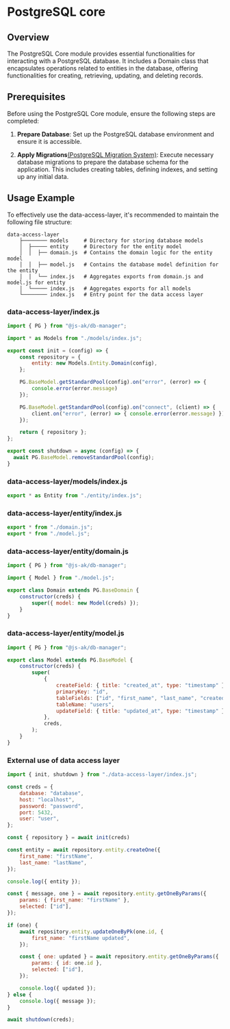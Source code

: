 # PostgreSQL core

## Overview

The PostgreSQL Core module provides essential functionalities for interacting with a PostgreSQL database. It includes a Domain class that encapsulates operations related to entities in the database, offering functionalities for creating, retrieving, updating, and deleting records.

## Prerequisites

Before using the PostgreSQL Core module, ensure the following steps are completed:

1. **Prepare Database**: Set up the PostgreSQL database environment and ensure it is accessible.

2. **Apply Migrations**[(PostgreSQL Migration System)](postgresql-migration-system): Execute necessary database migrations to prepare the database schema for the application. This includes creating tables, defining indexes, and setting up any initial data.

## Usage Example

To effectively use the data-access-layer, it's recommended to maintain the following file structure:

```
data-access-layer
    ├──────── models     # Directory for storing database models
    │  ├───── entity     # Directory for the entity model
    │  │  ├── domain.js  # Contains the domain logic for the entity model
    │  │  ├── model.js   # Contains the database model definition for the entity
    │  │  └── index.js   # Aggregates exports from domain.js and model.js for entity
    │  └───── index.js   # Aggregates exports for all models
    └──────── index.js   # Entry point for the data access layer
```

### data-access-layer/index.js
```javascript
import { PG } from "@js-ak/db-manager";

import * as Models from "./models/index.js";

export const init = (config) => {
    const repository = {
        entity: new Models.Entity.Domain(config),
    };

    PG.BaseModel.getStandardPool(config).on("error", (error) => {
        console.error(error.message)
    });

    PG.BaseModel.getStandardPool(config).on("connect", (client) => {
        client.on("error", (error) => { console.error(error.message) });
    });

    return { repository };
};

export const shutdown = async (config) => {
  await PG.BaseModel.removeStandardPool(config);
}

```

### data-access-layer/models/index.js
```javascript
export * as Entity from "./entity/index.js";

```

### data-access-layer/entity/index.js
```javascript
export * from "./domain.js";
export * from "./model.js";

```

### data-access-layer/entity/domain.js
```javascript
import { PG } from "@js-ak/db-manager";

import { Model } from "./model.js";

export class Domain extends PG.BaseDomain {
    constructor(creds) {
        super({ model: new Model(creds) });
    }
}

```

### data-access-layer/entity/model.js
```javascript
import { PG } from "@js-ak/db-manager";

export class Model extends PG.BaseModel {
    constructor(creds) {
        super(
            {
                createField: { title: "created_at", type: "timestamp" },
                primaryKey: "id",
                tableFields: ["id", "first_name", "last_name", "created_at", "updated_at"],
                tableName: "users",
                updateField: { title: "updated_at", type: "timestamp" },
            },
            creds,
        );
    }
}

```

### External use of data access layer
```javascript
import { init, shutdown } from "./data-access-layer/index.js";

const creds = {
    database: "database",
    host: "localhost",
    password: "password",
    port: 5432,
    user: "user",
};

const { repository } = await init(creds)

const entity = await repository.entity.createOne({
    first_name: "firstName",
    last_name: "lastName",
});

console.log({ entity });

const { message, one } = await repository.entity.getOneByParams({
    params: { first_name: "firstName" },
    selected: ["id"],
});

if (one) {
    await repository.entity.updateOneByPk(one.id, {
        first_name: "firstName updated",
    });

    const { one: updated } = await repository.entity.getOneByParams({
        params: { id: one.id },
        selected: ["id"],
    });

    console.log({ updated });
} else {
    console.log({ message });
}

await shutdown(creds);

```
